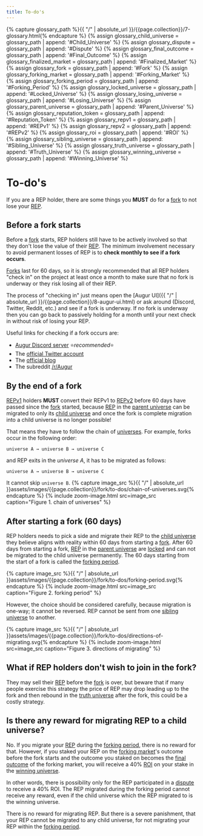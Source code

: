 ```yaml
---
title: To-do's
---
```

{% capture glossary_path %}{{ "/" | absolute_url }}/{{page.collection}}/7-glossary.html{% endcapture %}
{% assign glossary_child_universe = glossary_path | append: '#Child_Universe' %}
{% assign glossary_dispute = glossary_path | append: '#Dispute' %}
{% assign glossary_final_outcome = glossary_path | append: '#Final_Outcome' %}
{% assign glossary_finalized_market = glossary_path | append: '#Finalized_Market' %}
{% assign glossary_fork = glossary_path | append: '#Fork' %}
{% assign glossary_forking_market = glossary_path | append: '#Forking_Market' %}
{% assign glossary_forking_period = glossary_path | append: '#Forking_Period' %}
{% assign glossary_locked_universe = glossary_path | append: '#Locked_Universe' %}
{% assign glossary_losing_universe = glossary_path | append: '#Losing_Universe' %}
{% assign glossary_parent_universe = glossary_path | append: '#Parent_Universe' %}
{% assign glossary_reputation_token = glossary_path | append: '#Reputation_Token' %}
{% assign glossary_repv1 = glossary_path | append: '#REPv1' %}
{% assign glossary_repv2 = glossary_path | append: '#REPv2' %}
{% assign glossary_roi = glossary_path | append: '#ROI' %}
{% assign glossary_sibling_universe = glossary_path | append: '#Sibling_Universe' %}
{% assign glossary_truth_universe = glossary_path | append: '#Truth_Universe' %}
{% assign glossary_winning_universe = glossary_path | append: '#Winning_Universe' %}

# To-do's
If you are a REP holder, there are some things you **MUST** do for a [fork]({{glossary_fork}}) to not lose your [REP]({{glossary_reputation_token}}).

## Before a fork starts
Before a [fork]({{glossary_fork}}) starts, REP holders still have to be actively involved so that they don't lose the value of their [REP]({{glossary_reputation_token}}). The minimum involvement necessary to avoid permanent losses of REP is to **check monthly to see if a fork occurs**.

[Forks]({{glossary_fork}}) last for 60 days, so it is strongly recommended that all REP holders "check in" on the project at least once a month to make sure that no fork is underway or they risk losing all of their REP.

The process of "checking in" just means open the [Augur UI]({{ "/" | absolute_url }}/{{page.collection}}/8-augur-ui.html) or ask around (Discord, Twitter, Reddit, etc.) and see if a fork is underway. If no fork is underway then you can go back to passively holding for a month until your next check in without risk of losing your REP.

Useful links for checking if a fork occurs are:
 - [Augur Discord server](https://invite.augur.net)  ⭐*recommended*⭐
 - The [official Twitter account](https://twitter.com/augurproject)
 - The [official blog](https://augur.net/blog)
 - The subreddit [/r/Augur](https://www.reddit.com/r/Augur/)

## By the end of a fork
[REPv1]({{glossary_repv1}}) holders **MUST** convert their REPv1 to [REPv2]({{glossary_repv2}}) before 60 days have passed since the [fork]({{glossary_fork}}) started, because [REP]({{glossary_reputation_token}}) in the [parent universe]({{glossary_parent_universe}}) can be migrated to only its [child universe]({{glossary_child_universe}}) and once the fork is complete migration into a child universe is no longer possible!

That means they have to follow the chain of [universes]({{glossary_universe}}). For example, forks occur in the following order:
```
universe A → universe B → universe C
```
and REP exits in the *universe A*, it has to be migrated as follows: 
```
universe A → universe B → universe C
```
It cannot skip `universe B`.
{% capture image_src %}{{ "/" | absolute_url }}assets/images/{{page.collection}}/fork/to-dos/chain-of-universes.svg{% endcapture %}
{% include zoom-image.html src=image_src caption="Figure 1. chain of universes" %}

## After starting a fork (60 days)
REP holders needs to pick a side and migrate their REP to the [child universe]({{glossary_child_universe}}) they believe aligns with reality within 60 days from starting a [fork]({{glossary_fork}}). After 60 days from starting a fork, [REP]({{glossary_reputation_token}}) in the [parent universe]({{glossary_parent_universe}}) are [locked]({{glossary_locked_universe}}) and can not be migrated to the child universe permanently. The 60 days starting from the start of a fork is called the [forking period]({{glossary_forking_period}}).

{% capture image_src %}{{ "/" | absolute_url }}assets/images/{{page.collection}}/fork/to-dos/forking-period.svg{% endcapture %}
{% include zoom-image.html src=image_src caption="Figure 2. forking period" %}

However, the choice should be considered carefully, because migration is one-way; it cannot be reversed. REP cannot be sent from one [sibling universe]({{glossary_sibling_universe}}]) to another.

{% capture image_src %}{{ "/" | absolute_url }}assets/images/{{page.collection}}/fork/to-dos/directions-of-migrating.svg{% endcapture %}
{% include zoom-image.html src=image_src caption="Figure 3. directions of migrating" %}

## What if REP holders don't wish to join in the fork?
They may sell their [REP]({{glossary_reputation_token}}) before the [fork]({{glossary_fork}}) is over, but beware that if many people exercise this strategy the price of REP may drop leading up to the fork and then rebound in the [truth universe]({{glossary_truth_universe}}) after the fork, this could be a costly strategy.

## Is there any reward for migrating REP to a child universe?
No. If you migrate your [REP]({{glossary_reputation_token}}) during the [forking period]({{glossary_forking_period}}), there is no reward for that. However, if you staked your REP on the [forking market]({{glossary_forking_market}})'s outcome before the fork starts and the outcome you staked on becomes the [final outcome]({{glossary_final_outcome}}) of the forking market, you will receive a 40% [ROI]({{glossary_roi}}) on your stake in the [winning universe]({{glossary_winning_universe}}).

In other words, there is possibility only for the REP participated in a [dispute]({{glossary_dispute}}) to receive a 40% ROI. The REP migrated during the forking period cannot receive any reward, even if the child universe which the REP migrated to is the winning universe.

There is no reward for migrating REP. But there is a severe panishment, that your REP cannot be migrated to any child universe, for not migrating your REP within the [forking period]({{glossary_forking_period}}).
